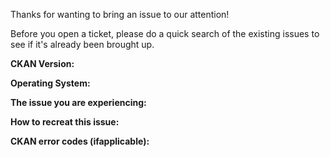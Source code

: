 Thanks for wanting to bring an issue to our attention!

Before you open a ticket, please do a quick search of the existing issues to see if it's already been brought up.

**CKAN Version:** 

**Operating System:** 

**The issue you are experiencing:** 

**How to recreat this issue:** 

**CKAN error codes (ifapplicable):** 
